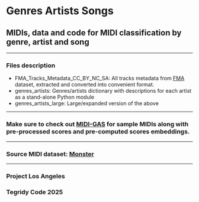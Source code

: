 # Genres Artists Songs
## MIDIs, data and code for MIDI classification by genre, artist and song

***

### Files description

* FMA_Tracks_Metadata_CC_BY_NC_SA: All tracks metadata from [FMA](https://github.com/mdeff/fma) dataset, extracted and converted into convenient format.
* genres_artists: Genres/artists dictionary with descriptions for each artist as a stand-alone Python module
* genres_artists_large: Large/expanded version of the above 

***

### Make sure to check out [MIDI-GAS](https://huggingface.co/datasets/asigalov61/MIDI-GAS) for sample MIDIs along with pre-processed scores and pre-computed scores embeddings. 

***

### Source MIDI dataset: [Monster](https://github.com/asigalov61/Monster-MIDI-Dataset)

***

### Project Los Angeles
### Tegridy Code 2025
